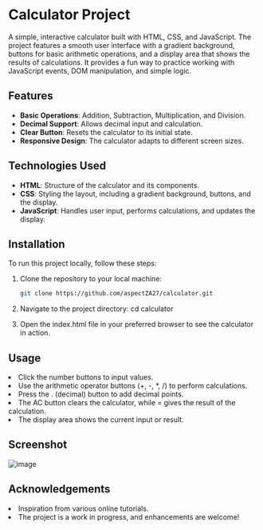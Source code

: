 # Calculator Project

A simple, interactive calculator built with HTML, CSS, and JavaScript. The project features a smooth user interface with a gradient background, buttons for basic arithmetic operations, and a display area that shows the results of calculations. It provides a fun way to practice working with JavaScript events, DOM manipulation, and simple logic.

## Features
- **Basic Operations**: Addition, Subtraction, Multiplication, and Division.
- **Decimal Support**: Allows decimal input and calculation.
- **Clear Button**: Resets the calculator to its initial state.
- **Responsive Design**: The calculator adapts to different screen sizes.

## Technologies Used
- **HTML**: Structure of the calculator and its components.
- **CSS**: Styling the layout, including a gradient background, buttons, and the display.
- **JavaScript**: Handles user input, performs calculations, and updates the display.

## Installation

To run this project locally, follow these steps:

1. Clone the repository to your local machine:
   ```bash
   git clone https://github.com/aspectZA27/calculator.git

2. Navigate to the project directory:
    cd calculator

3. Open the index.html file in your preferred browser to see the calculator in action.

## Usage

<li>Click the number buttons to input values.</li>
<li>Use the arithmetic operator buttons (+, -, *, /) to perform calculations.</li>
<li>Press the . (decimal) button to add decimal points.</li>
<li>The AC button clears the calculator, while = gives the result of the calculation.</li>
<li>The display area shows the current input or result.</li>

## Screenshot
![image](https://github.com/user-attachments/assets/d2bee650-18e0-43f6-881e-5ac0b01639e4)

## Acknowledgements
<li>Inspiration from various online tutorials.</li>
<li>The project is a work in progress, and enhancements are welcome!</li>
